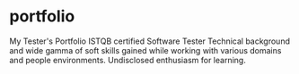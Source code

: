 # portfolio
My Tester's Portfolio
ISTQB certified Software Tester
Technical background and wide gamma of soft skills gained while working with various domains and people environments. Undisclosed enthusiasm for learning.
